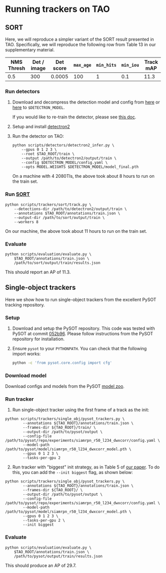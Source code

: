 # Running trackers on TAO

## SORT

Here, we will reproduce a simpler variant of the SORT result presented in TAO.
Specifically, we will reproduce the following row from Table 13 in our
supplementary material.

| NMS Thresh | Det / image | Det score | `max_age` | `min_hits` | `min_iou` | Track mAP |
| ---------- | ----------- | --------- | --------- | ---------- | --------- | --------- |
| 0.5 | 300 | 0.0005 | 100 | 1 | 0.1 | 11.3 |

### Run detectors

1. Download and decompress the detection model and config from [here](https://drive.google.com/file/d/13BdXSQDqK0t-LrF2CrwJtT9lFc48u83H/view?usp=sharing) or [here](https://cdn3.vision.in.tum.de/~tao/baselines/detector-r101-fpn-1x-lvis-coco.zip) to
   `$DETECTRON_MODEL`.

    If you would like to re-train the detector, please see [this doc](./detector_train.md).

1. Setup and install
   [detectron2](https://github.com/facebookresearch/detectron2)
1. Run the detector on TAO:

    ```
    python scripts/detectors/detectron2_infer.py \
        --gpus 0 1 2 3 \
        --root $TAO_ROOT/train \
        --output /path/to/detectron2/output/train \
        --config $DETECTRON_MODEL/config.yaml \
        --opts MODEL.WEIGHTS $DETECTRON_MODEL/model_final.pth
    ```

    On a machine with 4 2080TIs, the above took about 8 hours to run on the
    train set.

### Run [SORT](https://github.com/abewley/sort)

```
python scripts/trackers/sort/track.py \
    --detections-dir /path/to/detectron2/output/train \
    --annotations $TAO_ROOT/annotations/train.json \
    --output-dir /path/to/sort/output/train \
    --workers 8
```

On our machine, the above took about 11 hours to run on the train set.

### Evaluate

```
python scripts/evaluation/evaluate.py \
    $TAO_ROOT/annotations/train.json \
    /path/to/sort/output/train/results.json
```

This should report an AP of 11.3.

## Single-object trackers

Here we show how to run single-object trackers from the excellent PySOT tracking
repository.

### Setup

1. Download and setup the PySOT repository. This code was tested with PySOT at
    commit
    [052b96](https://github.com/STVIR/pysot/tree/052b9678a7ed336752f74dc6af31cc00eb004551).
    Please follow instructions from the PySOT repository for installation.
2. Ensure `pysot` to your `PYTHONPATH`. You can check that the following import
   works:

    ```bash
    python -c 'from pysot.core.config import cfg'
    ```

### Download model

Download configs and models from the PySOT [model
zoo](https://github.com/STVIR/pysot/blob/052b9678a7ed336752f74dc6af31cc00eb004551/MODEL_ZOO.md).

### Run tracker

1. Run single-object tracker using the first frame of a track as the init:

```
python scripts/trackers/single_obj/pysot_trackers.py \
        --annotations ${TAO_ROOT}/annotations/train.json \
        --frames-dir ${TAO_ROOT}/train/ \
        --output-dir /path/to/pysot/output \
        --config-file /path/to/pysot/repo/experiments/siamrpn_r50_l234_dwxcorr/config.yaml \
        --model-path /path/to/pysot/model/siamrpn_r50_l234_dwxcorr_model.pth \
        --gpus 0 1 2 3 \
        --tasks-per-gpu 2
```

2. Run tracker with "biggest" init strategy, as in Table 5 of [our
   paper](https://arxiv.org/pdf/2005.10356.pdf). To do this, you can add the
   `--init biggest` flag, as shown below:

```
python scripts/trackers/single_obj/pysot_trackers.py \
        --annotations ${TAO_ROOT}/annotations/train.json \
        --frames-dir ${TAO_ROOT}/ \
        --output-dir /path/to/pysot/output \
        --config-file /path/to/pysot/repo/experiments/siamrpn_r50_l234_dwxcorr/config.yaml \
        --model-path /path/to/pysot/model/siamrpn_r50_l234_dwxcorr_model.pth \
        --gpus 0 1 2 3 \
        --tasks-per-gpu 2 \
        --init biggest
```

### Evaluate

```
python scripts/evaluation/evaluate.py \
    $TAO_ROOT/annotations/train.json \
    /path/to/pysot/output/train/results.json
```

This should produce an AP of 29.7.

